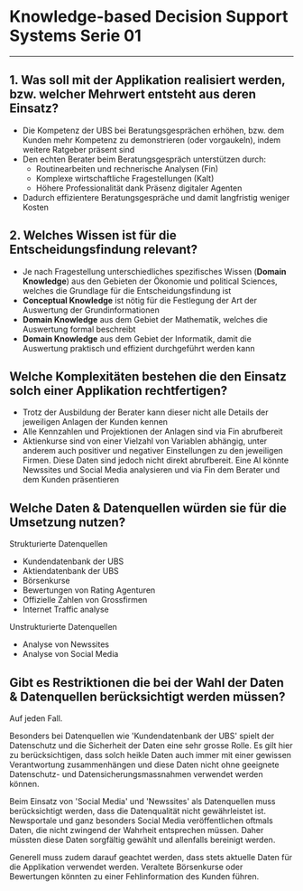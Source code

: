 # Knowledge-based Decision Support Systems Serie 01
---
## 1. Was soll mit der Applikation realisiert werden, bzw. welcher Mehrwert entsteht aus deren Einsatz?

- Die Kompetenz der UBS bei Beratungsgesprächen erhöhen, bzw. dem Kunden mehr Kompetenz zu demonstrieren (oder vorgaukeln), indem weitere Ratgeber präsent sind
- Den echten Berater beim Beratungsgespräch unterstützen durch:
	- Routinearbeiten und rechnerische Analysen (Fin)
	- Komplexe wirtschaftliche Fragestellungen (Kalt)
	- Höhere Professionalität dank Präsenz digitaler Agenten
- Dadurch effizientere Beratungsgespräche und damit langfristig weniger Kosten

## 2. Welches Wissen ist für die Entscheidungsfindung relevant?

- Je nach Fragestellung unterschiedliches spezifisches Wissen (**Domain Knowledge**) aus den Gebieten der Ökonomie und political Sciences, welches die Grundlage für die Entscheidungsfindung ist
- **Conceptual Knowledge** ist nötig für die Festlegung der Art der Auswertung der Grundinformationen
- **Domain Knowledge** aus dem Gebiet der Mathematik, welches die Auswertung formal beschreibt
- **Domain Knowledge** aus dem Gebiet der Informatik, damit die Auswertung praktisch und effizient durchgeführt werden kann

## Welche Komplexitäten bestehen die den Einsatz solch einer Applikation rechtfertigen?

- Trotz der Ausbildung der Berater kann dieser nicht alle Details der jeweiligen Anlagen der Kunden kennen
- Alle Kennzahlen und Projektionen der Anlagen sind via Fin abrufbereit
- Aktienkurse sind von einer Vielzahl von Variablen abhängig, unter anderem auch positiver und negativer Einstellungen zu den jeweiligen Firmen. Diese Daten sind jedoch nicht direkt abrufbereit. Eine AI könnte Newssites und Social Media analysieren und via Fin dem Berater und dem Kunden präsentieren

## Welche Daten & Datenquellen würden sie für die Umsetzung nutzen?

Strukturierte Datenquellen

- Kundendatenbank der UBS
- Aktiendatenbank der UBS
- Börsenkurse
- Bewertungen von Rating Agenturen
- Offizielle Zahlen von Grossfirmen
- Internet Traffic analyse

Unstrukturierte Datenquellen

- Analyse von Newssites
- Analyse von Social Media


## Gibt es Restriktionen die bei der Wahl der Daten & Datenquellen berücksichtigt werden müssen?

Auf jeden Fall. 

Besonders bei Datenquellen wie 'Kundendatenbank der UBS' spielt der Datenschutz und die Sicherheit der Daten eine sehr grosse Rolle. Es gilt hier zu berücksichtigen, dass solch heikle Daten auch immer mit einer gewissen Verantwortung zusammenhängen und diese Daten nicht ohne geeignete Datenschutz- und Datensicherungsmassnahmen verwendet werden können.

Beim Einsatz von 'Social Media' und 'Newssites' als Datenquellen muss berücksichtigt werden, dass die Datenqualität nicht gewährleistet ist. Newsportale und ganz besonders Social Media veröffentlichen oftmals Daten, die nicht zwingend der Wahrheit entsprechen müssen. Daher müssten diese Daten sorgfältig gewählt und allenfalls bereinigt werden.

Generell muss zudem darauf geachtet werden, dass stets aktuelle Daten für die Applikation verwendet werden. Veraltete Börsenkurse oder Bewertungen könnten zu einer Fehlinformation des Kunden führen.
 